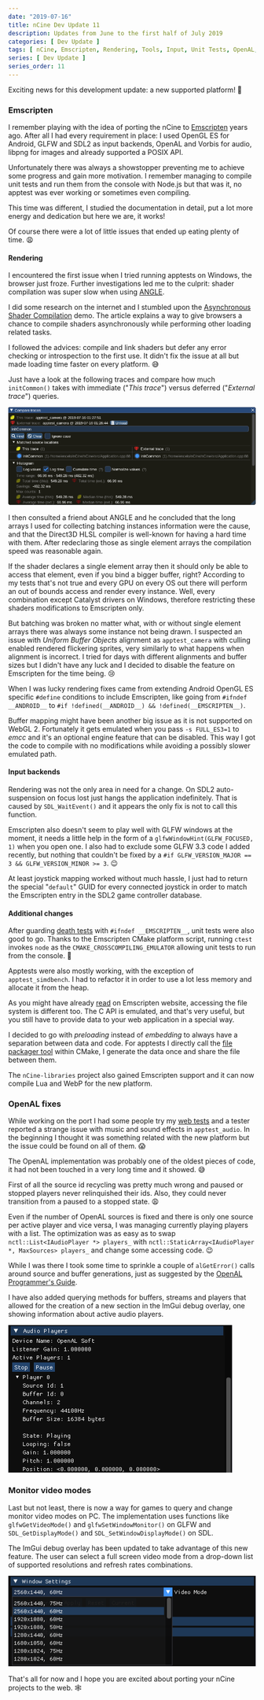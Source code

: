 ```yaml
---
date: "2019-07-16"
title: nCine Dev Update 11
description: Updates from June to the first half of July 2019
categories: [ Dev Update ]
tags: [ nCine, Emscripten, Rendering, Tools, Input, Unit Tests, OpenAL, GLFW, SDL2 ]
series: [ Dev Update ]
series_order: 11
---
```


Exciting news for this development update: a new supported platform! :champagne:

### Emscripten

I remember playing with the idea of porting the nCine to [Emscripten](https://emscripten.org/) years ago.
After all I had every requirement in place: I used OpenGL ES for Android, GLFW and SDL2 as input backends, OpenAL and Vorbis for audio, libpng for images and already supported a POSIX API.

Unfortunately there was always a showstopper preventing me to achieve some progress and gain more motivation.
I remember managing to compile unit tests and run them from the console with Node.js but that was it, no apptest was ever working or sometimes even compiling.

This time was different, I studied the documentation in detail, put a lot more energy and dedication but here we are, it works!

Of course there were a lot of little issues that ended up eating plenty of time. :weary:

#### Rendering

I encountered the first issue when I tried running apptests on Windows, the browser just froze.
Further investigations led me to the culprit: shader compilation was super slow when using [ANGLE](http://angleproject.org).

I did some research on the internet and I stumbled upon the [Asynchronous Shader Compilation](http://toji.github.io/shader-perf/) demo.
The article explains a way to give browsers a chance to compile shaders asynchronously while performing other loading related tasks.

I followed the advices: compile and link shaders but defer any error checking or introspection to the first use.
It didn't fix the issue at all but made loading time faster on every platform. :sweat_smile:

Just have a look at the following traces and compare how much `initCommon()` takes with immediate ("_This trace_") versus deferred ("_External trace_") queries.

![Tracy_deferShaderQueries](/images/Tracy_deferShaderQueries.png "Tracy - deferShaderQueries")

I then consulted a friend about ANGLE and he concluded that the long arrays I used for collecting batching instances information were the cause, and that the Direct3D HLSL compiler is well-known for having a hard time with them.
After redeclaring those as single element arrays the compilation speed was reasonable again.

If the shader declares a single element array then it should only be able to access that element, even if you bind a bigger buffer, right? According to my tests that's not true and every GPU on every OS out there will perform an out of bounds access and render every instance.
Well, every combination except Catalyst drivers on Windows, therefore restricting these shaders modifications to Emscripten only.

But batching was broken no matter what, with or without single element arrays there was always some instance not being drawn.
I suspected an issue with _Uniform Buffer Objects_ alignment as `apptest_camera` with culling enabled rendered flickering sprites, very similarly to what happens when alignment is incorrect.
I tried for days with different alignments and buffer sizes but I didn't have any luck and I decided to disable the feature on Emscripten for the time being. :cry:

When I was lucky rendering fixes came from extending Android OpenGL ES specific `#define` conditions to include Emscripten, like going from `#ifndef __ANDROID__` to `#if !defined(__ANDROID__) && !defined(__EMSCRIPTEN__)`.

Buffer mapping might have been another big issue as it is not supported on WebGL 2. Fortunately it gets emulated when you pass `-s FULL_ES3=1` to _emcc_ and it's an optional engine feature that can be disabled.
This way I got the code to compile with no modifications while avoiding a possibly slower emulated path.

#### Input backends

Rendering was not the only area in need for a change. On SDL2 auto-suspension on focus lost just hangs the application indefinitely. That is caused by `SDL_WaitEvent()` and it appears the only fix is not to call this function.

Emscripten also doesn't seem to play well with GLFW windows at the moment, it needs a little help in the form of a `glfwWindowHint(GLFW_FOCUSED, 1)` when you open one.
I also had to exclude some GLFW 3.3 code I added recently, but nothing that couldn't be fixed by a `#if GLFW_VERSION_MAJOR == 3 && GLFW_VERSION_MINOR >= 3`. :wink:

At least joystick mapping worked without much hassle, I just had to return the special "`default`" GUID for every connected joystick in order to match the Emscripten entry in the SDL2 game controller database.

#### Additional changes

After guarding [death tests](https://github.com/google/googletest/blob/master/googletest/docs/advanced.md#death-tests) with `#ifndef __EMSCRIPTEN__`, unit tests were also good to go. Thanks to the Emscripten CMake platform script, running `ctest` invokes `node` as the `CMAKE_CROSSCOMPILING_EMULATOR` allowing unit tests to run from the console. :muscle:

Apptests were also mostly working, with the exception of `apptest_simdbench`. I had to refactor it in order to use a lot less memory and allocate it from the heap.

As you might have already [read](https://emscripten.org/docs/porting/files/file_systems_overview.html) on Emscripten website, accessing the file system is different too.
The C API is emulated, and that's very useful, but you still have to provide data to your web application in a special way.

I decided to go with _preloading_ instead of _embedding_ to always have a separation between data and code.
For apptests I directly call the [file packager tool](https://emscripten.org/docs/porting/files/packaging_files.html#packaging-using-the-file-packager-tool) within CMake, I generate the data once and share the file between them.

The `nCine-libraries` project also gained Emscripten support and it can now compile Lua and WebP for the new platform.

### OpenAL fixes

While working on the port I had some people try my [web tests](https://ncine.github.io/web-tests/) and a tester reported a strange issue with music and sound effects in `apptest_audio`.
In the beginning I thought it was something related with the new platform but the issue could be found on all of them. :scream:

The OpenAL implementation was probably one of the oldest pieces of code, it had not been touched in a very long time and it showed. :sweat_smile:

First of all the source id recycling was pretty much wrong and paused or stopped players never relinquished their ids. Also, they could never transition from a paused to a stopped state. :weary:

Even if the number of OpenAL sources is fixed and there is only one source per active player and vice versa, I was managing currently playing players with a list.
The optimization was as easy as to swap `nctl::List<IAudioPlayer *> players_` with `nctl::StaticArray<IAudioPlayer *, MaxSources> players_` and change some accessing code. :wink:

While I was there I took some time to sprinkle a couple of `alGetError()` calls around source and buffer generations, just as suggested by the [OpenAL Programmer's Guide](https://www.openal.org/documentation/OpenAL_Programmers_Guide.pdf).

I have also added querying methods for buffers, streams and players that allowed for the creation of a new section in the ImGui debug overlay, one showing information about active audio players.

![ImGui debug overlay - AudioPlayers](/images/ImGui_AudioPlayers.png "ImGui debug overlay - AudioPlayers")

### Monitor video modes

Last but not least, there is now a way for games to query and change monitor video modes on PC.
The implementation uses functions like `glfwGetVideoMode()` and `glfwSetWindowMonitor()` on GLFW and `SDL_GetDisplayMode()` and `SDL_SetWindowDisplayMode()` on SDL.

The ImGui debug overlay has been updated to take advantage of this new feature. The user can select a full screen video mode from a drop-down list of supported resolutions and refresh rates combinations.

![ImGui debug overlay - WindowSettings](/images/ImGui_WindowSettings.png "ImGui debug overlay - WindowSettings")

That's all for now and I hope you are excited about porting your nCine projects to the web. :spider_web:
